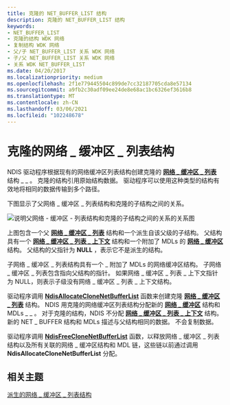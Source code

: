 ```yaml
---
title: 克隆的 NET_BUFFER_LIST 结构
description: 克隆的 NET_BUFFER_LIST 结构
keywords:
- NET_BUFFER_LIST
- 克隆的结构 WDK 网络
- 复制结构 WDK 网络
- 父/子 NET_BUFFER_LIST 关系 WDK 网络
- 子/父 NET_BUFFER_LIST 关系 WDK 网络
- 关系 WDK NET_BUFFER_LIST
ms.date: 04/20/2017
ms.localizationpriority: medium
ms.openlocfilehash: 2f1e779445504c899de7cc32187705cda8e57134
ms.sourcegitcommit: a9fb2c30adf09ee24de8e68ac1bc6326ef3616b8
ms.translationtype: MT
ms.contentlocale: zh-CN
ms.lasthandoff: 03/06/2021
ms.locfileid: "102248678"
---
```

# <a name="cloned-net_buffer_list-structures"></a>克隆的网络 \_ 缓冲区 \_ 列表结构





NDIS 驱动程序根据现有的网络缓冲区列表结构创建克隆的 [**网络 \_ 缓冲区 \_ 列表**](/windows-hardware/drivers/ddi/nbl/ns-nbl-net_buffer_list) 结构 \_ \_ 。 克隆的结构引用原始结构数据。 驱动程序可以使用这种类型的结构有效地将相同的数据传输到多个路径。

下图显示了父网络 \_ 缓冲区 \_ 列表结构和克隆的子结构之间的关系。

![说明父网络 \- 缓冲区 \- 列表结构和克隆的子结构之间的关系的关系图](images/netbufferlistclone.png)

上图包含一个父 [**网络 \_ 缓冲区 \_ 列表**](/windows-hardware/drivers/ddi/nbl/ns-nbl-net_buffer_list) 结构和一个派生自该父级的子结构。 父结构具有一个 [**网络 \_ 缓冲区 \_ 列表 \_ 上下文**](/windows-hardware/drivers/ddi/nbl/ns-nbl-net_buffer_list_context) 结构和一个附加了 MDLs 的 [**网络 \_ 缓冲区**](/windows-hardware/drivers/ddi/nbl/ns-nbl-net_buffer) 结构。 父结构的父指针为 **NULL** ，表示它不是派生的结构。

子网络 \_ 缓冲区 \_ 列表结构具有一个 \_ 附加了 MDLs 的网络缓冲区结构。 子网络 \_ 缓冲区 \_ 列表包含指向父结构的指针。 如果网络 \_ 缓冲区 \_ 列表 \_ 上下文指针为 NULL，则表示子级没有网络 \_ 缓冲区 \_ 列表 \_ 上下文结构。

驱动程序调用 [**NdisAllocateCloneNetBufferList**](/windows-hardware/drivers/ddi/nblapi/nf-nblapi-ndisallocateclonenetbufferlist) 函数来创建克隆 [**网络 \_ 缓冲区 \_ 列表**](/windows-hardware/drivers/ddi/nbl/ns-nbl-net_buffer_list) 结构。 NDIS 用克隆的网络缓冲区列表结构分配新的 [**网络 \_ 缓冲区**](/windows-hardware/drivers/ddi/nbl/ns-nbl-net_buffer) 结构和 MDLs \_ \_ 。 对于克隆的结构，NDIS 不分配 [**网络 \_ 缓冲区 \_ 列表 \_ 上下文**](/windows-hardware/drivers/ddi/nbl/ns-nbl-net_buffer_list_context) 结构。 新的 NET \_ BUFFER 结构和 MDLs 描述与父结构相同的数据。 不会复制数据。

驱动程序调用 [**NdisFreeCloneNetBufferList**](/windows-hardware/drivers/ddi/nblapi/nf-nblapi-ndisfreeclonenetbufferlist) 函数，以释放网络 \_ 缓冲区 \_ 列表结构以及所有关联的网络 \_ 缓冲区结构和 MDL 链，这些链以前通过调用 **NdisAllocateCloneNetBufferList** 分配。

## <a name="related-topics"></a>相关主题


[派生的网络 \_ 缓冲区 \_ 列表结构](derived-net-buffer-list-structures.md)

 

